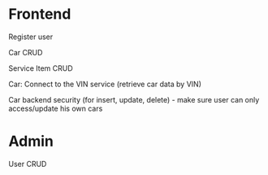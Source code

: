 # Frontend

Register user

Car CRUD

Service Item CRUD

Car: Connect to the VIN service (retrieve car data by VIN)

Car backend security (for insert, update, delete) - make sure user can only access/update his own cars

# Admin

User CRUD
